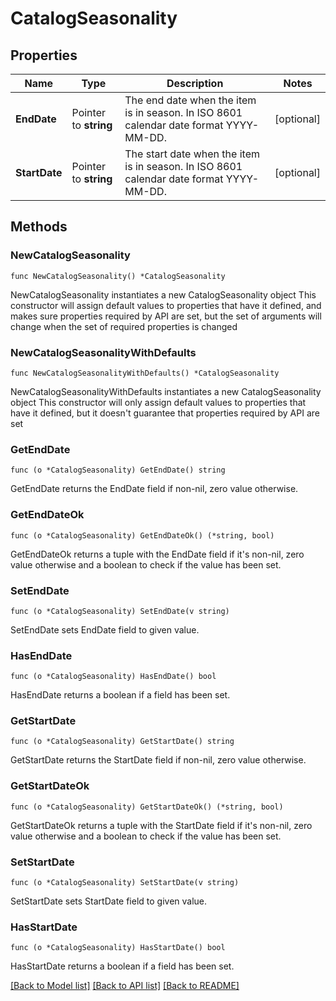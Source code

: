 # CatalogSeasonality

## Properties

Name | Type | Description | Notes
------------ | ------------- | ------------- | -------------
**EndDate** | Pointer to **string** | The end date when the item is in season. In ISO 8601 calendar date format YYYY-MM-DD. | [optional] 
**StartDate** | Pointer to **string** | The start date when the item is in season. In ISO 8601 calendar date format YYYY-MM-DD. | [optional] 

## Methods

### NewCatalogSeasonality

`func NewCatalogSeasonality() *CatalogSeasonality`

NewCatalogSeasonality instantiates a new CatalogSeasonality object
This constructor will assign default values to properties that have it defined,
and makes sure properties required by API are set, but the set of arguments
will change when the set of required properties is changed

### NewCatalogSeasonalityWithDefaults

`func NewCatalogSeasonalityWithDefaults() *CatalogSeasonality`

NewCatalogSeasonalityWithDefaults instantiates a new CatalogSeasonality object
This constructor will only assign default values to properties that have it defined,
but it doesn't guarantee that properties required by API are set

### GetEndDate

`func (o *CatalogSeasonality) GetEndDate() string`

GetEndDate returns the EndDate field if non-nil, zero value otherwise.

### GetEndDateOk

`func (o *CatalogSeasonality) GetEndDateOk() (*string, bool)`

GetEndDateOk returns a tuple with the EndDate field if it's non-nil, zero value otherwise
and a boolean to check if the value has been set.

### SetEndDate

`func (o *CatalogSeasonality) SetEndDate(v string)`

SetEndDate sets EndDate field to given value.

### HasEndDate

`func (o *CatalogSeasonality) HasEndDate() bool`

HasEndDate returns a boolean if a field has been set.

### GetStartDate

`func (o *CatalogSeasonality) GetStartDate() string`

GetStartDate returns the StartDate field if non-nil, zero value otherwise.

### GetStartDateOk

`func (o *CatalogSeasonality) GetStartDateOk() (*string, bool)`

GetStartDateOk returns a tuple with the StartDate field if it's non-nil, zero value otherwise
and a boolean to check if the value has been set.

### SetStartDate

`func (o *CatalogSeasonality) SetStartDate(v string)`

SetStartDate sets StartDate field to given value.

### HasStartDate

`func (o *CatalogSeasonality) HasStartDate() bool`

HasStartDate returns a boolean if a field has been set.


[[Back to Model list]](../README.md#documentation-for-models) [[Back to API list]](../README.md#documentation-for-api-endpoints) [[Back to README]](../README.md)


